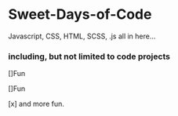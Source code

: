# Sweet-Days-of-Code
Javascript, CSS, HTML, SCSS, .js all in here...
### including, but not limited to code projects

  []Fun
  
  []Fun
  
  [x] and more fun.
